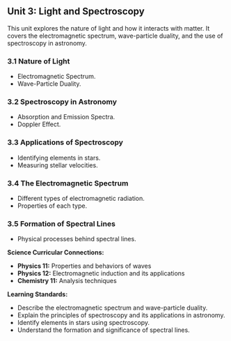 ## Unit 3: Light and Spectroscopy

This unit explores the nature of light and how it interacts with matter. It covers the electromagnetic spectrum, wave-particle duality, and the use of spectroscopy in astronomy.

### 3.1 Nature of Light
- Electromagnetic Spectrum.
- Wave-Particle Duality.

### 3.2 Spectroscopy in Astronomy
- Absorption and Emission Spectra.
- Doppler Effect.

### 3.3 Applications of Spectroscopy
- Identifying elements in stars.
- Measuring stellar velocities.

### 3.4 The Electromagnetic Spectrum
- Different types of electromagnetic radiation.
- Properties of each type.

### 3.5 Formation of Spectral Lines
- Physical processes behind spectral lines.

**Science Curricular Connections:**
- **Physics 11:** Properties and behaviors of waves
- **Physics 12:** Electromagnetic induction and its applications
- **Chemistry 11:** Analysis techniques

**Learning Standards:**
- Describe the electromagnetic spectrum and wave-particle duality.
- Explain the principles of spectroscopy and its applications in astronomy.
- Identify elements in stars using spectroscopy.
- Understand the formation and significance of spectral lines.